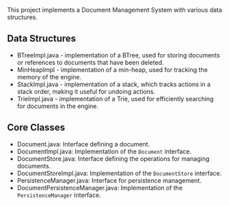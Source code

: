 This project implements a Document Management System with various data structures.

## Data Structures
- BTreeImpl.java - implementation of a BTree, used for storing documents or references to documents that have been deleted.
- MinHeapImpl - implementation of a min-heap, used for tracking the memory of the engine.
- StackImpl.java - implementation of a stack, which tracks actions in a stack order, making it useful for undoing actions.
- TrieImpl.java - implementation of a Trie, used for efficiently searching for documents in the engine.

## Core Classes
- Document.java: Interface defining a document.
- DocumentImpl.java: Implementation of the `Document` interface.
- DocumentStore.java: Interface defining the operations for managing documents.
- DocumentStoreImpl.java: Implementation of the `DocumentStore` interface.
- PersistenceManager.java: Interface for persistence management.
- DocumentPersistenceManager.java: Implementation of the `PersistenceManager` interface.
